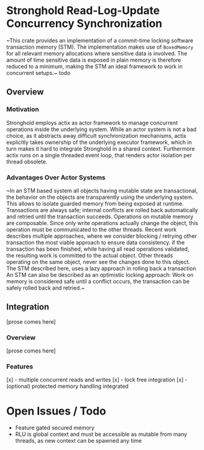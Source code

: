 # Stronghold Read-Log-Update Concurrency Synchronization

~This crate provides an implementation of a commit-time locking software transaction memory (STM). The implementation makes use of `BoxedMemory` for all relevant memory allocations where sensitive data is involved. The amount of time sensitive data is exposed in plain memory is therefore reduced to a minimum, making the STM an ideal framework to work in concurrent setups.~
todo

## Overview

### Motivation

Stronghold employs actix as actor framework to manage concurrent operations inside the underlying system. While an actor system is not a bad choice, as it abstracts away difficult synchronization mechanisms, actix explicitly takes ownership of the underlying executor framework, which in turn makes it hard to integrate Stronghold in a shared context. Furthermore actix runs on a single threaded event loop, that renders actor isolation per thread obsolete.

### Advantages Over Actor Systems

~In an STM based system all objects having mutable state are transactional, the behavior on the objects are transparently using the underlying system. This allows to isolate guarded memory from being exposed at runtime. Transactions are always safe; internal conflicts are rolled back automatically and retried until the transaction succeeds. Operations on mutable memory are composable. Since only write operations actually change the object, this operation must be communicated to the other threads. Recent work describes multiple approaches, where we consider blocking / retrying other transaction the most viable approach to ensure data consistency. if the transaction has been finished, while having all read operations validated, the resulting work is committed to the actual object. Other threads operating on the same object, never see the changes done to this object. The STM described here, uses a lazy approach in rolling back a transaction An STM can also be described as an optimistic locking approach: Work on memory is considered safe until a conflict occurs, the transaction can be safely rolled back and retried.~

## Integration

[prose comes here]

### Overview

[prose comes here]

### Features

[x] - multiple concurrent reads and writes
[x] - lock free integration
[x] - (optional) protected memory handling integrated

# Open Issues / Todo

- Feature gated secured memory 
- RLU is global context and must be accessible as mutable from many threads, 
  as new context can be spawned any time
